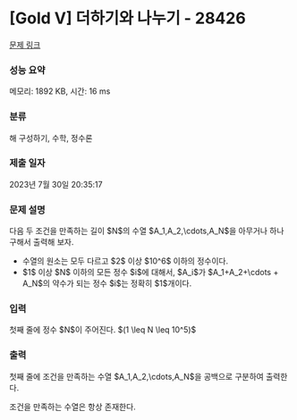 # [Gold V] 더하기와 나누기 - 28426 

[문제 링크](https://www.acmicpc.net/problem/28426) 

### 성능 요약

메모리: 1892 KB, 시간: 16 ms

### 분류

해 구성하기, 수학, 정수론

### 제출 일자

2023년 7월 30일 20:35:17

### 문제 설명

<p>다음 두 조건을 만족하는 길이 $N$의 수열 $A_1,A_2,\cdots,A_N$을 아무거나 하나 구해서 출력해 보자.</p>

<ul>
	<li>수열의 원소는 모두 다르고 $2$ 이상 $10^6$ 이하의 정수이다.</li>
	<li>$1$ 이상 $N$ 이하의 모든 정수 $i$에 대해서, $A_i$가 $A_1+A_2+\cdots + A_N$의 약수가 되는 정수 $i$는 정확히 $1$개이다.</li>
</ul>

### 입력 

 <p>첫째 줄에 정수 $N$이 주어진다. $(1 \leq N \leq 10^5)$</p>

### 출력 

 <p>첫째 줄에 조건을 만족하는 수열 $A_1,A_2,\cdots,A_N$을 공백으로 구분하여 출력한다. </p>

<p>조건을 만족하는 수열은 항상 존재한다.</p>

